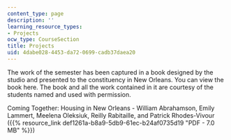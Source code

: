 ```yaml
---
content_type: page
description: ''
learning_resource_types:
- Projects
ocw_type: CourseSection
title: Projects
uid: 4dabe028-4453-da72-0699-cadb37daea20
---
```


The work of the semester has been captured in a book designed by the studio and presented to the constituency in New Orleans. You can view the book here. The book and all the work contained in it are courtesy of the students named and used with permission.

Coming Together: Housing in New Orleans - William Abrahamson, Emily Lammert, Meelena Oleksiuk, Reilly Rabitaille, and Patrick Rhodes-Vivour ({{% resource_link def1261a-b8a9-5db9-61ec-b24af0735d19 "PDF - 7.0 MB" %}})